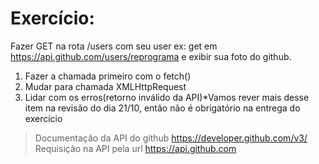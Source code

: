 # Exercício:
Fazer GET na rota /users com seu user ex: get em https://api.github.com/users/reprograma e exibir sua foto do github.
01. Fazer a chamada primeiro com o fetch()
02. Mudar para chamada XMLHttpRequest
03. Lidar com os erros(retorno inválido da API)*Vamos rever mais desse item na revisão do dia 21/10, então não é obrigatório na entrega do exercício
> Documentação da API do github  https://developer.github.com/v3/
> Requisição na API pela url https://api.github.com
